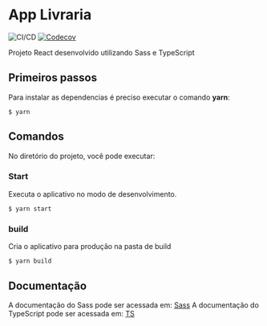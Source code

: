# App Livraria

![CI/CD](https://github.com/thaiscristinabertoldo/app-sass/workflows/CI/CD/badge.svg)
[![Codecov](https://img.shields.io/codecov/c/github/thaiscristinabertoldo/app-sass)](https://codecov.io/gh/thaiscristinabertoldo/app-sass)

Projeto React desenvolvido utilizando Sass e TypeScript

## Primeiros passos

Para instalar as dependencias é preciso executar o comando **yarn**:

```
$ yarn
```

## Comandos

No diretório do projeto, você pode executar:

### **Start**

Executa o aplicativo no modo de desenvolvimento.

```
$ yarn start
```

### **build**

Cria o aplicativo para produção na pasta de build

```
$ yarn build
```

## Documentação

A documentação do Sass pode ser acessada em: [Sass](https://sass-lang.com/)
A documentação do TypeScript pode ser acessada em: [TS](https://www.typescriptlang.org/)
